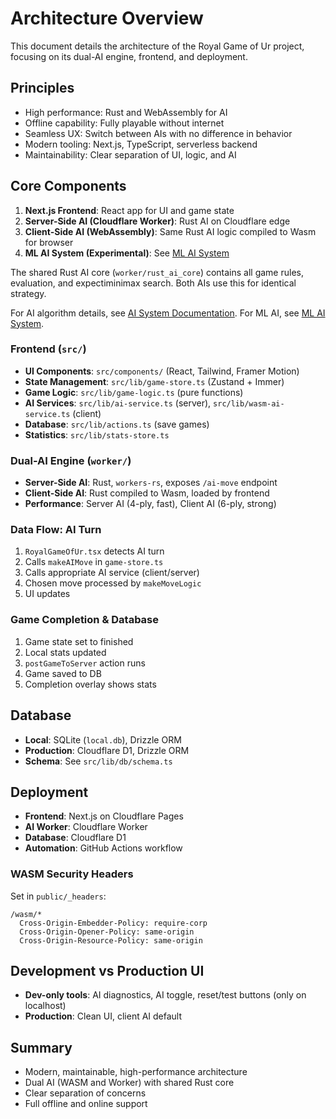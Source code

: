 # Architecture Overview

This document details the architecture of the Royal Game of Ur project, focusing on its dual-AI engine, frontend, and deployment.

## Principles

- High performance: Rust and WebAssembly for AI
- Offline capability: Fully playable without internet
- Seamless UX: Switch between AIs with no difference in behavior
- Modern tooling: Next.js, TypeScript, serverless backend
- Maintainability: Clear separation of UI, logic, and AI

## Core Components

1. **Next.js Frontend**: React app for UI and game state
2. **Server-Side AI (Cloudflare Worker)**: Rust AI on Cloudflare edge
3. **Client-Side AI (WebAssembly)**: Same Rust AI logic compiled to Wasm for browser
4. **ML AI System (Experimental)**: See [ML AI System](./ml-ai-system.md)

The shared Rust AI core (`worker/rust_ai_core`) contains all game rules, evaluation, and expectiminimax search. Both AIs use this for identical strategy.

For AI algorithm details, see [AI System Documentation](./ai-system.md). For ML AI, see [ML AI System](./ml-ai-system.md).

### Frontend (`src/`)

- **UI Components**: `src/components/` (React, Tailwind, Framer Motion)
- **State Management**: `src/lib/game-store.ts` (Zustand + Immer)
- **Game Logic**: `src/lib/game-logic.ts` (pure functions)
- **AI Services**: `src/lib/ai-service.ts` (server), `src/lib/wasm-ai-service.ts` (client)
- **Database**: `src/lib/actions.ts` (save games)
- **Statistics**: `src/lib/stats-store.ts`

### Dual-AI Engine (`worker/`)

- **Server-Side AI**: Rust, `workers-rs`, exposes `/ai-move` endpoint
- **Client-Side AI**: Rust compiled to Wasm, loaded by frontend
- **Performance**: Server AI (4-ply, fast), Client AI (6-ply, strong)

### Data Flow: AI Turn

1. `RoyalGameOfUr.tsx` detects AI turn
2. Calls `makeAIMove` in `game-store.ts`
3. Calls appropriate AI service (client/server)
4. Chosen move processed by `makeMoveLogic`
5. UI updates

### Game Completion & Database

1. Game state set to finished
2. Local stats updated
3. `postGameToServer` action runs
4. Game saved to DB
5. Completion overlay shows stats

## Database

- **Local**: SQLite (`local.db`), Drizzle ORM
- **Production**: Cloudflare D1, Drizzle ORM
- **Schema**: See `src/lib/db/schema.ts`

## Deployment

- **Frontend**: Next.js on Cloudflare Pages
- **AI Worker**: Cloudflare Worker
- **Database**: Cloudflare D1
- **Automation**: GitHub Actions workflow

### WASM Security Headers

Set in `public/_headers`:

```
/wasm/*
  Cross-Origin-Embedder-Policy: require-corp
  Cross-Origin-Opener-Policy: same-origin
  Cross-Origin-Resource-Policy: same-origin
```

## Development vs Production UI

- **Dev-only tools**: AI diagnostics, AI toggle, reset/test buttons (only on localhost)
- **Production**: Clean UI, client AI default

## Summary

- Modern, maintainable, high-performance architecture
- Dual AI (WASM and Worker) with shared Rust core
- Clear separation of concerns
- Full offline and online support
